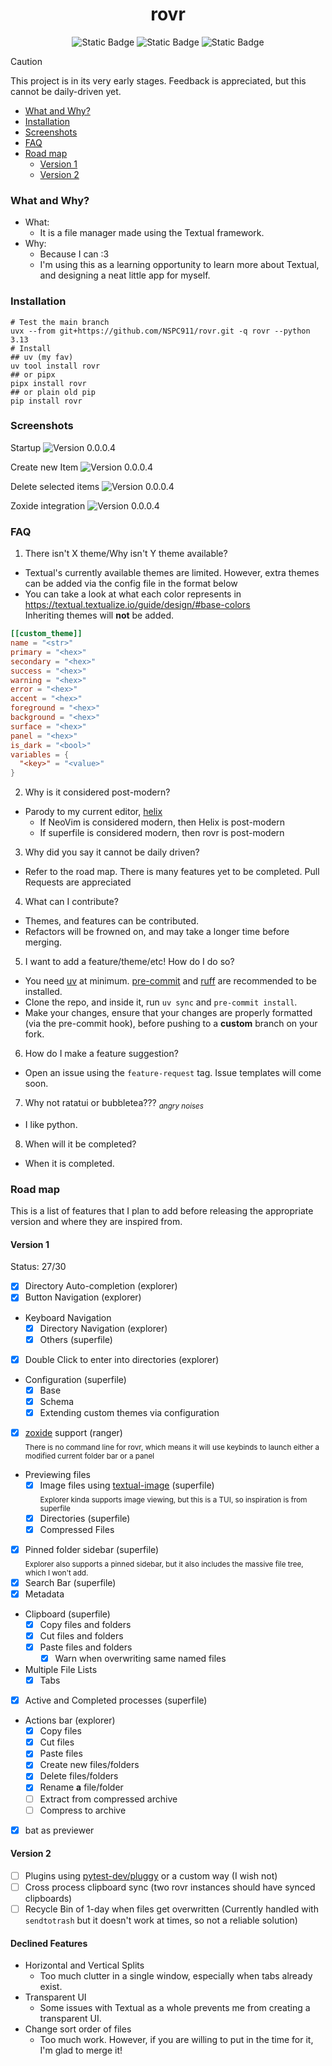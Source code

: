 <div align="center">
  <h1>rovr</h1>
  <img alt="Static Badge" src="https://img.shields.io/badge/Python-3.13-yellow?style=for-the-badge">
  <img alt="Static Badge" src="https://img.shields.io/badge/made_with-textual-0b171d?style=for-the-badge&logoColor=yellow">
  <!--python -c "import toml;print(len(toml.load('uv.lock')['package']))"-->
  <img alt="Static Badge" src="https://img.shields.io/badge/Dependencies-77-purple?style=for-the-badge">
</div>

> [!caution]
> This project is in its very early stages. Feedback is appreciated, but this cannot be daily-driven yet.

<!--toc:start-->

- [What and Why?](#what-and-why)
- [Installation](#installation)
- [Screenshots](#screenshots)
- [FAQ](#faq)
- [Road map](#road-map)
  - [Version 1](#version-1)
  - [Version 2](#version-2)
  <!--toc:end-->

### What and Why?

- What:
  - It is a file manager made using the Textual framework.
- Why:
  - Because I can :3
  - I'm using this as a learning opportunity to learn more about Textual, and designing a neat little app for myself.

### Installation

```pwsh
# Test the main branch
uvx --from git+https://github.com/NSPC911/rovr.git -q rovr --python 3.13
# Install
## uv (my fav)
uv tool install rovr
## or pipx
pipx install rovr
## or plain old pip
pip install rovr
```

### Screenshots

Startup
<img alt="Version 0.0.0.4" src="https://github.com/NSPC911/rovr/blob/master/img/0.0.0.4/rovr_main.png?raw=true">

Create new Item
<img alt="Version 0.0.0.4" src="https://github.com/NSPC911/rovr/blob/master/img/0.0.0.4/rovr_new.png?raw=true">

Delete selected items
<img alt="Version 0.0.0.4" src="https://github.com/NSPC911/rovr/blob/master/img/0.0.0.4/rovr_delete.png?raw=true">

Zoxide integration
<img alt="Version 0.0.0.4" src="https://github.com/NSPC911/rovr/blob/master/img/0.0.0.4/rovr_zoxide.png?raw=true">

### FAQ

1. There isn't X theme/Why isn't Y theme available?
  - Textual's currently available themes are limited. However, extra themes can be added via the config file in the format below
  - You can take a look at what each color represents in https://textual.textualize.io/guide/design/#base-colors<br>Inheriting themes will **not** be added.

```toml
[[custom_theme]]
name = "<str>"
primary = "<hex>"
secondary = "<hex>"
success = "<hex>"
warning = "<hex>"
error = "<hex>"
accent = "<hex>"
foreground = "<hex>"
background = "<hex>"
surface = "<hex>"
panel = "<hex>"
is_dark = "<bool>"
variables = {
  "<key>" = "<value>"
}
```

2. Why is it considered post-modern?
  - Parody to my current editor, [helix](https://helix-editor.com)
    - If NeoVim is considered modern, then Helix is post-modern
    - If superfile is considered modern, then rovr is post-modern
3. Why did you say it cannot be daily driven?
  - Refer to the road map. There is many features yet to be completed. Pull Requests are appreciated
4. What can I contribute?
  - Themes, and features can be contributed.
  - Refactors will be frowned on, and may take a longer time before merging.
5. I want to add a feature/theme/etc! How do I do so?
  - You need [uv](https://docs.astral.sh/uv) at minimum. [pre-commit](https://pre-commit.com/) and [ruff](https://docs.astral.sh/ruff) are recommended to be installed.
  - Clone the repo, and inside it, run `uv sync` and `pre-commit install`.
  - Make your changes, ensure that your changes are properly formatted (via the pre-commit hook), before pushing to a **custom** branch on your fork.
6. How do I make a feature suggestion?
  - Open an issue using the `feature-request` tag. Issue templates will come soon.
7. Why not ratatui or bubbletea??? <sub><i>angry noises</i></sub>
  - I like python.
8. When will it be completed?
  - When it is completed.

### Road map

This is a list of features that I plan to add before releasing the appropriate version and where they are inspired from.

#### Version 1

Status: 27/30

- [x] Directory Auto-completion (explorer)
- [x] Button Navigation (explorer)
- Keyboard Navigation
  - [x] Directory Navigation (explorer)
  - [x] Others (superfile)
- [x] Double Click to enter into directories (explorer)
- Configuration (superfile)
  - [x] Base
  - [x] Schema
  - [x] Extending custom themes via configuration
- [x] [zoxide](https://github.com/ajeetdsouza/zoxide) support (ranger)<br><sub>There is no command line for rovr, which means it will use keybinds to launch either a modified current folder bar or a panel</sub>
- Previewing files
  - [x] Image files using [textual-image](https://github.com/lnqs/textual-image) (superfile)<br><sub>Explorer kinda supports image viewing, but this is a TUI, so inspiration is from superfile</sub>
  - [x] Directories (superfile)
  - [x] Compressed Files
- [x] Pinned folder sidebar (superfile)<br><sub>Explorer also supports a pinned sidebar, but it also includes the massive file tree, which I won't add.</sub>
- [x] Search Bar (superfile)
- [x] Metadata
- Clipboard (superfile)
  - [x] Copy files and folders
  - [x] Cut files and folders
  - [x] Paste files and folders
    - [x] Warn when overwriting same named files
- Multiple File Lists
  - [x] Tabs
- [x] Active and Completed processes (superfile)
- Actions bar (explorer)
  - [x] Copy files
  - [x] Cut files
  - [x] Paste files
  - [x] Create new files/folders
  - [x] Delete files/folders
  - [x] Rename **a** file/folder
  - [ ] Extract from compressed archive
  - [ ] Compress to archive
- [x] bat as previewer

#### Version 2

- [ ] Plugins using [pytest-dev/pluggy](https://github.com/pytest-dev/pluggy) or a custom way (I wish not)
- [ ] Cross process clipboard sync (two rovr instances should have synced clipboards)
- [ ] Recycle Bin of 1-day when files get overwritten (Currently handled with `sendtotrash` but it doesn't work at times, so not a reliable solution)

#### Declined Features

- Horizontal and Vertical Splits
  - Too much clutter in a single window, especially when tabs already exist.
- Transparent UI
  - Some issues with Textual as a whole prevents me from creating a transparent UI.
- Change sort order of files
  - Too much work. However, if you are willing to put in the time for it, I'm glad to merge it!
